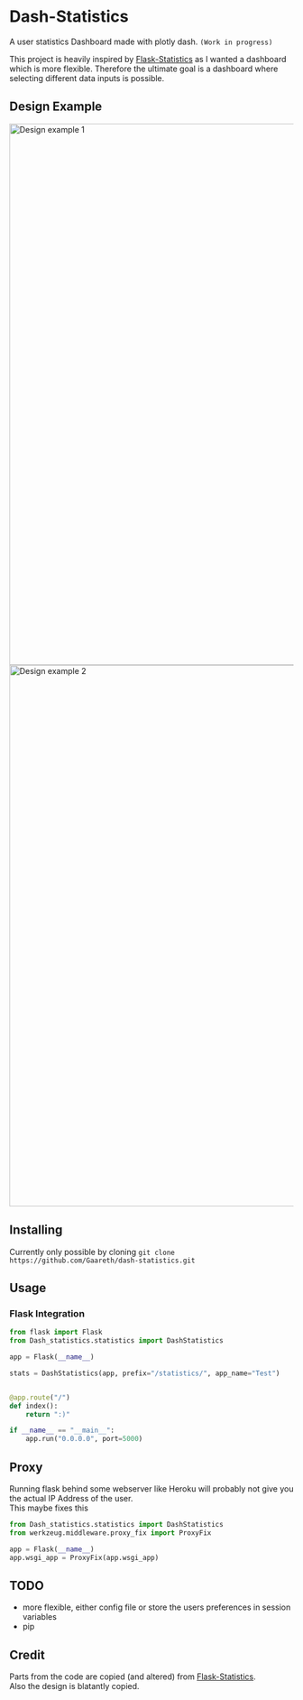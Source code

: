 # Dash-Statistics
 
A user statistics Dashboard made with plotly dash. `(Work in progress)`


This project is heavily inspired by [Flask-Statistics](https://github.com/HealYouDown/flask-statistics) as I wanted a dashboard which is more flexible.
Therefore the ultimate goal is a dashboard where selecting different data inputs is possible.

## Design Example
<img src="https://i.imgur.com/hIsmdE9.png" alt="Design example 1" width=960 height=auto>
<img src="https://i.imgur.com/otKYm62.png" alt="Design example 2" width=960 height=auto>


## Installing

Currently only possible by cloning
``` git clone https://github.com/Gaareth/dash-statistics.git ```

## Usage

### Flask Integration

```python 
from flask import Flask
from Dash_statistics.statistics import DashStatistics

app = Flask(__name__)

stats = DashStatistics(app, prefix="/statistics/", app_name="Test")


@app.route("/")
def index():
    return ":)"

if __name__ == "__main__":
    app.run("0.0.0.0", port=5000)

```

## Proxy

Running flask behind some webserver like Heroku will probably not give you the actual IP Address of the user. <br>
This maybe fixes this

```python
from Dash_statistics.statistics import DashStatistics
from werkzeug.middleware.proxy_fix import ProxyFix

app = Flask(__name__)
app.wsgi_app = ProxyFix(app.wsgi_app)
```

## TODO
- more flexible, either config file or store the users preferences in session variables
- pip

## Credit
Parts from the code are copied (and altered) from [Flask-Statistics](https://github.com/HealYouDown/flask-statistics). <br>
Also the design is blatantly copied.
